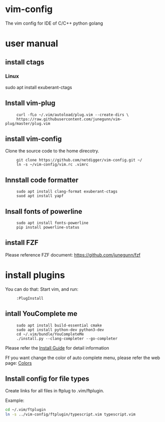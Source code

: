 # vim-config

The vim config for IDE of C/C++ python golang

# user manual

## install ctags

### Linux

sudo apt install exuberant-ctags

## Install vim-plug

         curl -fLo ~/.vim/autoload/plug.vim --create-dirs \
         https://raw.githubusercontent.com/junegunn/vim-plug/master/plug.vim

## install vim-config

Clone the source code to the home direcotry.

         git clone https://github.com/netdigger/vim-config.git ~/
         ln -s ~/vim-config/vim.rc .vimrc 

## Innstall code formatter

         sudo apt install clang-format exuberant-ctags
         suod apt install yapf

## Insall fonts of powerline

         sudo apt install fonts-powerline
         pip install powerline-status

## install FZF

Please reference FZF document: https://github.com/junegunn/fzf

# install plugins

You can do that: Start vim, and run:

         :PlugInstall

## intall YouComplete me

         sudo apt install build-essential cmake
         sudo apt install python-dev python3-dev
         cd ~/.vim/bundle/YouCompleteMe
         ./install.py --clang-completer --go-completer

Please refer the [Install Guide](https://github.com/Valloric/YouCompleteMe) 
for detail information

Ff you want change the color of auto complete menu, 
please refer the web page: [Colors](https://jonasjacek.github.io/colors/)

## Install config for file types 

Create links for all files in ftplug to .vim/ftplugin.

Example:

```bash
cd ~/.vim/ftplugin
ln -s ../vim-config/ftplugin/typescript.vim typescript.vim

```
